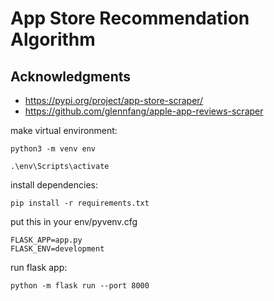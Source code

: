 # App Store Recommendation Algorithm

## Acknowledgments

- https://pypi.org/project/app-store-scraper/
- https://github.com/glennfang/apple-app-reviews-scraper


make virtual environment:
    
    python3 -m venv env

    .\env\Scripts\activate

install dependencies:

    pip install -r requirements.txt

put this in your env/pyvenv.cfg

    FLASK_APP=app.py
    FLASK_ENV=development

run flask app:

    python -m flask run --port 8000


